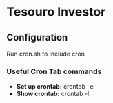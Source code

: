 # Tesouro Investor

## Configuration

Run cron.sh to include cron

### Useful Cron Tab commands
* **Set up crontab:** crontab -e
* **Show crontab:** crontab -l 

